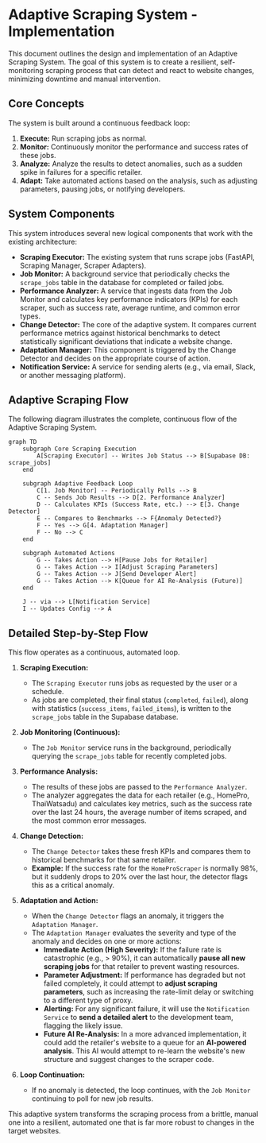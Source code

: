 # Adaptive Scraping System - Implementation

This document outlines the design and implementation of an Adaptive Scraping System. The goal of this system is to create a resilient, self-monitoring scraping process that can detect and react to website changes, minimizing downtime and manual intervention.

## Core Concepts

The system is built around a continuous feedback loop:

1.  **Execute:** Run scraping jobs as normal.
2.  **Monitor:** Continuously monitor the performance and success rates of these jobs.
3.  **Analyze:** Analyze the results to detect anomalies, such as a sudden spike in failures for a specific retailer.
4.  **Adapt:** Take automated actions based on the analysis, such as adjusting parameters, pausing jobs, or notifying developers.

## System Components

This system introduces several new logical components that work with the existing architecture:

-   **Scraping Executor:** The existing system that runs scrape jobs (FastAPI, Scraping Manager, Scraper Adapters).
-   **Job Monitor:** A background service that periodically checks the `scrape_jobs` table in the database for completed or failed jobs.
-   **Performance Analyzer:** A service that ingests data from the Job Monitor and calculates key performance indicators (KPIs) for each scraper, such as success rate, average runtime, and common error types.
-   **Change Detector:** The core of the adaptive system. It compares current performance metrics against historical benchmarks to detect statistically significant deviations that indicate a website change.
-   **Adaptation Manager:** This component is triggered by the Change Detector and decides on the appropriate course of action.
-   **Notification Service:** A service for sending alerts (e.g., via email, Slack, or another messaging platform).

## Adaptive Scraping Flow

The following diagram illustrates the complete, continuous flow of the Adaptive Scraping System.

```mermaid
graph TD
    subgraph Core Scraping Execution
        A[Scraping Executor] -- Writes Job Status --> B[Supabase DB: scrape_jobs]
    end

    subgraph Adaptive Feedback Loop
        C[1. Job Monitor] -- Periodically Polls --> B
        C -- Sends Job Results --> D[2. Performance Analyzer]
        D -- Calculates KPIs (Success Rate, etc.) --> E[3. Change Detector]
        E -- Compares to Benchmarks --> F{Anomaly Detected?}
        F -- Yes --> G[4. Adaptation Manager]
        F -- No --> C
    end

    subgraph Automated Actions
        G -- Takes Action --> H[Pause Jobs for Retailer]
        G -- Takes Action --> I[Adjust Scraping Parameters]
        G -- Takes Action --> J[Send Developer Alert]
        G -- Takes Action --> K[Queue for AI Re-Analysis (Future)]
    end

    J -- via --> L[Notification Service]
    I -- Updates Config --> A
```

## Detailed Step-by-Step Flow

This flow operates as a continuous, automated loop.

1.  **Scraping Execution:**
    *   The `Scraping Executor` runs jobs as requested by the user or a schedule.
    *   As jobs are completed, their final status (`completed`, `failed`), along with statistics (`success_items`, `failed_items`), is written to the `scrape_jobs` table in the Supabase database.

2.  **Job Monitoring (Continuous):**
    *   The `Job Monitor` service runs in the background, periodically querying the `scrape_jobs` table for recently completed jobs.

3.  **Performance Analysis:**
    *   The results of these jobs are passed to the `Performance Analyzer`.
    *   The analyzer aggregates the data for each retailer (e.g., HomePro, ThaiWatsadu) and calculates key metrics, such as the success rate over the last 24 hours, the average number of items scraped, and the most common error messages.

4.  **Change Detection:**
    *   The `Change Detector` takes these fresh KPIs and compares them to historical benchmarks for that same retailer.
    *   **Example:** If the success rate for the `HomeProScraper` is normally 98%, but it suddenly drops to 20% over the last hour, the detector flags this as a critical anomaly.

5.  **Adaptation and Action:**
    *   When the `Change Detector` flags an anomaly, it triggers the `Adaptation Manager`.
    *   The `Adaptation Manager` evaluates the severity and type of the anomaly and decides on one or more actions:
        *   **Immediate Action (High Severity):** If the failure rate is catastrophic (e.g., > 90%), it can automatically **pause all new scraping jobs** for that retailer to prevent wasting resources.
        *   **Parameter Adjustment:** If performance has degraded but not failed completely, it could attempt to **adjust scraping parameters**, such as increasing the rate-limit delay or switching to a different type of proxy.
        *   **Alerting:** For any significant failure, it will use the `Notification Service` to **send a detailed alert** to the development team, flagging the likely issue.
        *   **Future AI Re-Analysis:** In a more advanced implementation, it could add the retailer's website to a queue for an **AI-powered analysis**. This AI would attempt to re-learn the website's new structure and suggest changes to the scraper code.

6.  **Loop Continuation:**
    *   If no anomaly is detected, the loop continues, with the `Job Monitor` continuing to poll for new job results.

This adaptive system transforms the scraping process from a brittle, manual one into a resilient, automated one that is far more robust to changes in the target websites.
